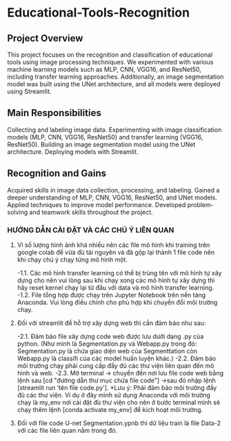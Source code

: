 # Educational-Tools-Recognition

## Project Overview

This project focuses on the recognition and classification of educational tools using image processing techniques. We experimented with various machine learning models such as MLP, CNN, VGG16, and ResNet50, including transfer learning approaches. Additionally, an image segmentation model was built using the UNet architecture, and all models were deployed using Streamlit.

## Main Responsibilities

Collecting and labeling image data.
Experimenting with image classification models (MLP, CNN, VGG16, ResNet50) and transfer learning (VGG16, ResNet50).
Building an image segmentation model using the UNet architecture.
Deploying models with Streamlit.

## Recognition and Gains

Acquired skills in image data collection, processing, and labeling.
Gained a deeper understanding of MLP, CNN, VGG16, ResNet50, and UNet models.
Applied techniques to improve model performance.
Developed problem-solving and teamwork skills throughout the project.


### HƯỚNG DẪN CÀI ĐẶT VÀ CÁC CHÚ Ý LIÊN QUAN ####

1. Vì số lượng hình ảnh khá nhiều nên các file mô hình khi training trên google colab để vừa đủ tài nguyên và đã gộp lại thành 1 file code nên khi chạy chú ý chạy từng mô hình một.

    -1.1. Các mô hình transfer learning có thể bị trùng tên với mô hình tự xây dựng cho nên vui lòng sau khi chạy xong các mô hình tự xây
    dựng thì hãy reset kernel chạy lại từ đầu với data và mô hình transfer learning.
    -1.2. File tổng hợp được chạy trên Jupyter Notebook trên nền tảng Anaconda. Vui lòng điều chỉnh cho phù hợp khi chuyển đổi môi trường
    chạy.
    
2. Đối với streamlit để hỗ trợ xây dựng web thì cần đảm bảo như sau:

    -2.1. Đảm bảo file xây dựng code web được lưu dưới dạng .py của python. (Như mình là Segmentation.py và Webapp.py trong đó: Segmentation.py là chứa
    giao diện web của Segmenttation còn Webapp.py là classifi của các model huấn luyện khác.)
    -2.2. Đảm bảo môi trường chạy phải cung cấp đầy đủ các thư viện liên quan đến mô hình và web.
    -2.3. Mở terminal -> chuyển đến nơi lưu file code web bằng lệnh sau [cd "đường dẫn thư mục chứa file code"] ->sau đó nhập lệnh
    [streamlit run 'tên file code.py'].
    *Lưu ý: Phải đảm bảo môi trường đầy đủ các thư viện. Ví dụ ở đây mình sử dụng Anaconda với môi trường chạy là my_env nơi cài đặt đủ thư
    viện cho nên ở bước terminal mình sẽ chạy thêm lệnh [conda activate my_env] để kích hoạt môi trường.

3. Đối với file code U-net Segmentation.ypnb thì dữ liệu train là file Data-2 với các file liên quan nằm trong đó.